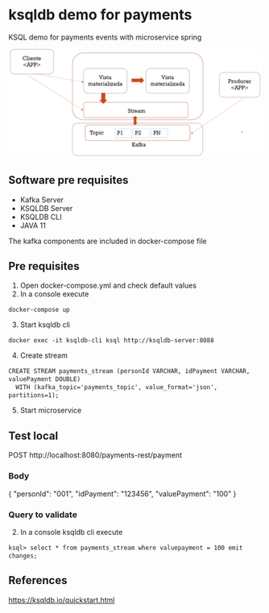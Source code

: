# ksqldb demo for payments

KSQL demo for payments events with microservice spring

![arch](arquitectura.png)

## Software pre requisites

- Kafka Server
- KSQLDB Server
- KSQLDB CLI
- JAVA 11  

The kafka components are included in docker-compose file

## Pre requisites

1. Open docker-compose.yml and check default values
2. In a console execute 

``` 
docker-compose up 
```

3. Start ksqldb cli 

``` 
docker exec -it ksqldb-cli ksql http://ksqldb-server:8088
```

4. Create stream

```
CREATE STREAM payments_stream (personId VARCHAR, idPayment VARCHAR, valuePayment DOUBLE)
  WITH (kafka_topic='payments_topic', value_format='json', partitions=1);
```

5. Start microservice 

## Test local

POST http://localhost:8080/payments-rest/payment

### Body

{
    "personId": "001",
    "idPayment": "123456",
    "valuePayment": "100"
}

### Query to validate 

2. In a console ksqldb cli execute  

``` 
ksql> select * from payments_stream where valuepayment = 100 emit changes;
```

## References

https://ksqldb.io/quickstart.html


